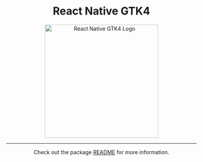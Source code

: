 <div align="center">
  <h1>React Native GTK4</h1>
  <img src="https://github.com/eugeniodepalo/react-native-gtk4/assets/151741/a63e79ee-f9ae-435d-84be-9534119fc763" width="300" alt="React Native GTK4 Logo" />
</div>

---

<div align="center">Check out the package <a href="packages/react-native-gtk4/README.md">README</a> for more information.</div>
